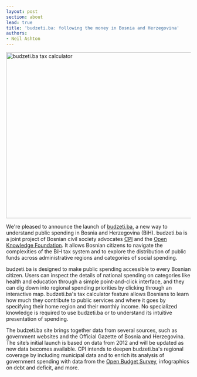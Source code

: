 ```yaml
---
layout: post
section: about
lead: true
title: 'budzeti.ba: following the money in Bosnia and Herzegovina'
authors:
- Neil Ashton
---
```

<img src="{{ site.baseurl }}/img/blog/2013/10/budzetiba.png" alt="budzeti.ba tax calculator" width="600" height="453" class="alignnone size-full wp-image-1652" /><!--magazine.image = {{ site.baseurl }}/img/blog/2013/10/budzetiba.png -->

We're pleased to announce the launch of [budzeti.ba](http://budzeti.ba), a new way to understand public spending in Bosnia and Herzegovina (BiH). budzeti.ba is a joint project of Bosnian civil society advocates [CPI](http://cpi.ba) and the [Open Knowledge Foundation](http://okfn.org). It allows Bosnian citizens to navigate the complexities of the BiH tax system and to explore the distribution of public funds across administrative regions and categories of social spending.

budzeti.ba is designed to make public spending accessible to every Bosnian citizen. Users can inspect the details of national spending on categories like health and education through a simple point-and-click interface, and they can dig down into regional spending priorities by clicking through an interactive map. budzeti.ba's tax calculator feature allows Bosnians to learn how much they contribute to public services and where it goes by specifying their home region and their monthly income. No specialized knowledge is required to use budzeti.ba or to understand its intuitive presentation of spending.

The budzeti.ba site brings together data from several sources, such as government websites and the Official Gazette of Bosnia and Herzegovina. The site’s initial launch is based on data from 2012 and will be updated as new data becomes available. CPI intends to deepen budzeti.ba's regional coverage by including municipal data and to enrich its analysis of government spending with data from the [Open Budget Survey](http://internationalbudget.org/what-we-do/open-budget-survey/), infographics on debt and deficit, and more.

